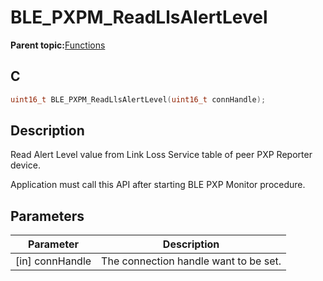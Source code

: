 # BLE\_PXPM\_ReadLlsAlertLevel

**Parent topic:**[Functions](GUID-3AAC9FAC-C500-4C78-92C5-AA58FA4A7442.md)

## C

```c
uint16_t BLE_PXPM_ReadLlsAlertLevel(uint16_t connHandle);
```

## Description

Read Alert Level value from Link Loss Service table of peer PXP Reporter device.

Application must call this API after starting BLE PXP Monitor procedure.

## Parameters

|Parameter|Description|
|---------|-----------|
|\[in\] connHandle|The connection handle want to be set.|

